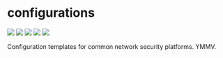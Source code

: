 # configurations
[![](https://img.shields.io/github/stars/0xdea/configurations.svg?color=yellow)](https://github.com/0xdea/configurations)
[![](https://img.shields.io/github/forks/0xdea/configurations.svg?color=green)](https://github.com/0xdea/configurations)
[![](https://img.shields.io/github/watchers/0xdea/configurations.svg?color=red)](https://github.com/0xdea/configurations)
[![](https://img.shields.io/badge/license-MIT%20License-red.svg?color=lightgray)](https://opensource.org/licenses/MIT) 
[![](https://img.shields.io/badge/twitter-%400xdea-blue.svg)](https://twitter.com/0xdea)

Configuration templates for common network security platforms. YMMV.
